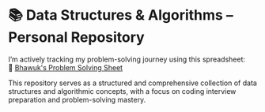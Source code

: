 # 📚 Data Structures & Algorithms – Personal Repository

I’m actively tracking my problem-solving journey using this spreadsheet:  
📎 [Bhawuk's Problem Solving Sheet](https://docs.google.com/spreadsheets/d/1rI9lg6abMp4CCfliiOeE2aSwLR0LXTBgN57zcdInKFw/edit?usp=sharing)

This repository serves as a structured and comprehensive collection of data structures and algorithmic concepts, with a focus on coding interview preparation and problem-solving mastery.
